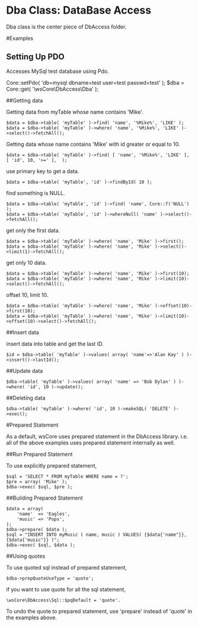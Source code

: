 Dba Class: DataBase Access
==========================

Dba class is the center piece of DbAccess folder. 

#Examples

## Setting Up PDO

Accesses MySql test database using Pdo. 

Core::setPdo( 'db=mysql dbname=test user=test passwd=test' );
$dba = Core::get( '\wsCore\DbAccess\Dba' );

##Getting data

Getting data from myTable whose name contains 'Mike'.

    $data = $dba->table( 'myTable' )->find( 'name', '%Mike%', 'LIKE' );
    $data = $dba->table( 'myTable' )->where( 'name', '%Mike%', 'LIKE' )->select()->fetchAll();

Getting data whose name contains 'Mike' with id greater or equal to 10. 

    $data = $dba->table( 'myTable' )->find( [ 'name', '%Mike%', 'LIKE' ], [ 'id', 10, '>=' ],  );

use primary key to get a data. 

    $data = $dba->table( 'myTable', 'id' )->findById( 10 );

find something is NULL. 

    $data = $dba->table( 'myTable', 'id' )->find( 'name', Core::f('NULL') );
    $data = $dba->table( 'myTable', 'id' )->whereNull( 'name' )->select()->fetchAll();

get only the first data. 

    $data = $dba->table( 'myTable' )->where( 'name', 'Mike' )->first();
    $data = $dba->table( 'myTable' )->where( 'name', 'Mike' )->select()->limit(1)->fetchAll();

get only 10 data.

    $data = $dba->table( 'myTable' )->where( 'name', 'Mike' )->first(10);
    $data = $dba->table( 'myTable' )->where( 'name', 'Mike' )->limit(10)->select()->fetchAll();

offset 10, limit 10. 

    $data = $dba->table( 'myTable' )->where( 'name', 'Mike' )->offset(10)->first(10);
    $data = $dba->table( 'myTable' )->where( 'name', 'Mike' )->limit(10)->offset(10)->select()->fetchAll();

##Insert data

insert data into table and get the last ID.

    $id = $dba->table( 'myTable' )->values( array( 'name'=>'Alan Kay' ) )->insert()->lastId();

##Update data

    $dba->table( 'myTable' )->values( array( 'name' => 'Bob Dylan' ) )->where( 'id', 10 )->update();

##Deleting data

    $dba->table( 'myTable' )->where( 'id', 10 )->makeSQL( 'DELETE' )->exec();


#Prepared Statement

As a default, wsCore uses prepared statement in the DbAccess library. 
i.e. all of the above examples uses prepared statement internally as well. 

##Run Prepared Statement

To use explicitly prepared statement, 

    $sql = 'SELECT * FROM myTable WHERE name = ?';
    $pre = array( 'Mike' );
    $dba->exec( $sql, $pre );

##Building Prepared Statement

    $data = array(
        'name'  => 'Eagles',
        'music' => 'Pops',
    );
    $dba->prepare( $data );
    $sql = "INSERT INTO myMusic ( name, music ) VALUES( {$data{'name"}}, {$data{'music"}} )";
    $dba->exec( $sql, $data );

##Using quotes

To use quoted sql instead of prepared statement,

    $dba->prepQuoteUseType = 'quote';

if you want to use quote for all the sql statement, 

    \wsCore\DbAccess\Sql::$pqDefault = 'quote'. 

To undo the quote to prepared statement, use 'prepare' instead of 'quote' in the examples above. 

